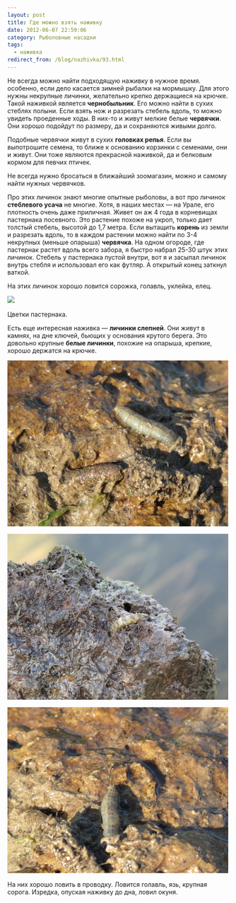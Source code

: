 ```yaml
---
layout: post
title: Где можно взять наживку
date: 2012-06-07 22:59:06
category: Рыболовные насадки
tags:
  - наживка
redirect_from: /blog/nazhivka/93.html
---
```

Не всегда можно найти подходящую наживку в нужное время. особенно, если
дело касается зимней рыбалки на мормышку. Для этого нужны некрупные
личинки, желательно крепко держащиеся на крючке. Такой наживкой является
**чернобыльник**. Его можно найти в сухих стеблях полыни. Если взять нож
и разрезать стебель вдоль, то можно увидеть проеденные ходы. В них-то и
живут мелкие белые **червячки**. Они хорошо подойдут по размеру, да и
сохраняются живыми долго.

Подобные червячки живут в сухих **головках репья**. Если вы выпотрошите
семена, то ближе к основанию корзинки с семенами, они и живут. Они тоже
являются прекрасной наживкой, да и белковым кормом для певчих птичек.

Не всегда нужно бросаться в ближайший зоомагазин, можно и самому найти
нужных червячков.

Про этих личинок знают многие опытные рыболовы, а вот про личинок
**стеблевого усача** не многие. Хотя, в наших местах — на Урале, его
плотность очень даже приличная. Живет он аж 4 года в корневищах
пастернака посевного. Это растение похоже на укроп, только дает толстый
стебель, высотой до 1,7 метра. Если вытащить **корень** из земли и
разрезать вдоль, то в каждом растении можно найти по 3-4 некрупных
(меньше опарыша) **червячка**. На одном огороде, где пастернак растет
вдоль всего забора, я быстро набрал 25-30 штук этих личинок. Стебель у
пастернака пустой внутри, вот я и засыпал личинок внутрь стебля и
использовал его как футляр. А открытый конец заткнул ваткой.

На этих личинок хорошо ловится сорожка, голавль, уклейка, елец.

![](http://img-fotki.yandex.ru/get/6309/13906080.1b/0_76c61_5cf132bd_L.jpg)

Цветки пастернака.

Есть еще интересная наживка — **личинки слепней**. Они живут в камнях,
на дне ключей, бьющих у основания крутого берега. Это довольно крупные
**белые личинки**, похожие на опарыша, крепкие, хорошо держатся на
крючке.

![](/uploads/images/00/00/01/2012/08/05/265b60.jpg)

![](/uploads/images/00/00/01/2012/08/05/f80826.jpg)

![](/uploads/images/00/00/01/2012/08/05/19ad74.jpg)

На них хорошо ловить в проводку. Ловится голавль, язь, крупная сорога.
Изредка, опуская наживку до дна, ловил окуня.
